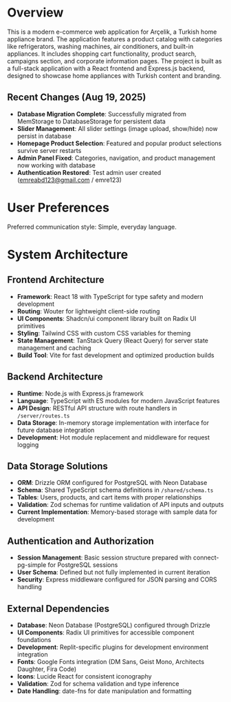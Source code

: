 # Overview

This is a modern e-commerce web application for Arçelik, a Turkish home appliance brand. The application features a product catalog with categories like refrigerators, washing machines, air conditioners, and built-in appliances. It includes shopping cart functionality, product search, campaigns section, and corporate information pages. The project is built as a full-stack application with a React frontend and Express.js backend, designed to showcase home appliances with Turkish content and branding.

## Recent Changes (Aug 19, 2025)
- **Database Migration Complete**: Successfully migrated from MemStorage to DatabaseStorage for persistent data
- **Slider Management**: All slider settings (image upload, show/hide) now persist in database
- **Homepage Product Selection**: Featured and popular product selections survive server restarts
- **Admin Panel Fixed**: Categories, navigation, and product management now working with database
- **Authentication Restored**: Test admin user created (emreabd123@gmail.com / emre123)

# User Preferences

Preferred communication style: Simple, everyday language.

# System Architecture

## Frontend Architecture
- **Framework**: React 18 with TypeScript for type safety and modern development
- **Routing**: Wouter for lightweight client-side routing
- **UI Components**: Shadcn/ui component library built on Radix UI primitives
- **Styling**: Tailwind CSS with custom CSS variables for theming
- **State Management**: TanStack Query (React Query) for server state management and caching
- **Build Tool**: Vite for fast development and optimized production builds

## Backend Architecture
- **Runtime**: Node.js with Express.js framework
- **Language**: TypeScript with ES modules for modern JavaScript features
- **API Design**: RESTful API structure with route handlers in `/server/routes.ts`
- **Data Storage**: In-memory storage implementation with interface for future database integration
- **Development**: Hot module replacement and middleware for request logging

## Data Storage Solutions
- **ORM**: Drizzle ORM configured for PostgreSQL with Neon Database
- **Schema**: Shared TypeScript schema definitions in `/shared/schema.ts`
- **Tables**: Users, products, and cart items with proper relationships
- **Validation**: Zod schemas for runtime validation of API inputs and outputs
- **Current Implementation**: Memory-based storage with sample data for development

## Authentication and Authorization
- **Session Management**: Basic session structure prepared with connect-pg-simple for PostgreSQL sessions
- **User Schema**: Defined but not fully implemented in current iteration
- **Security**: Express middleware configured for JSON parsing and CORS handling

## External Dependencies
- **Database**: Neon Database (PostgreSQL) configured through Drizzle
- **UI Components**: Radix UI primitives for accessible component foundations
- **Development**: Replit-specific plugins for development environment integration
- **Fonts**: Google Fonts integration (DM Sans, Geist Mono, Architects Daughter, Fira Code)
- **Icons**: Lucide React for consistent iconography
- **Validation**: Zod for schema validation and type inference
- **Date Handling**: date-fns for date manipulation and formatting